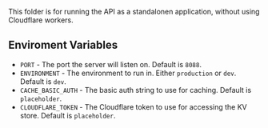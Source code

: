 This folder is for running the API as a standalonen application, without using Cloudflare workers.

## Enviroment Variables
* `PORT` - The port the server will listen on. Default is `8088`.
* `ENVIRONMENT` - The environment to run in. Either `production` or `dev`. Default is `dev`.
* `CACHE_BASIC_AUTH` - The basic auth string to use for caching. Default is `placeholder`.
* `CLOUDFLARE_TOKEN` - The Cloudflare token to use for accessing the KV store. Default is `placeholder`.